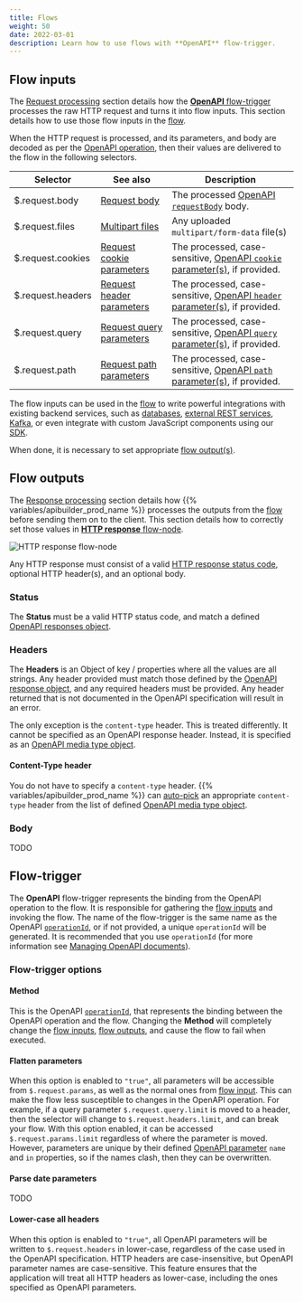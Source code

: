 ```yaml
---
title: Flows
weight: 50
date: 2022-03-01
description: Learn how to use flows with **OpenAPI** flow-trigger.
---
```


## Flow inputs

The [Request processing](/docs/guide_openapi/request_handling) section details how the [**OpenAPI** flow-trigger](#flow-trigger) processes the raw HTTP request and turns it into flow inputs. This section details how to use those flow inputs in the [flow](docs/developer_guide/flows).

When the HTTP request is processed, and its parameters, and body are decoded as per the [OpenAPI operation](https://github.com/OAI/OpenAPI-Specification/blob/main/versions/3.0.0.md#operationObject), then their values are delivered to the flow in the following selectors.

| Selector | See also | Description |
| -------- | --- | ----------- |
| $.request.body | [Request body](/docs/guide_openapi/request_handling#request-body) | The processed [OpenAPI `requestBody`](https://github.com/OAI/OpenAPI-Specification/blob/main/versions/3.0.0.md#requestBodyObject) body. |
| $.request.files | [Multipart files](/docs/guide_openapi/request_handling#multipart-files) | Any uploaded `multipart/form-data` file(s) |
| $.request.cookies | [Request cookie parameters](/docs/guide_openapi/request_handling#request-cookie-parameters) | The processed, case-sensitive, [OpenAPI `cookie` parameter(s)](https://github.com/OAI/OpenAPI-Specification/blob/main/versions/3.0.0.md#parameterObject), if provided. |
| $.request.headers | [Request header parameters](/docs/guide_openapi/request_handling#request-header-parameters) | The processed, case-sensitive, [OpenAPI `header` parameter(s)](https://github.com/OAI/OpenAPI-Specification/blob/main/versions/3.0.0.md#parameterObject), if provided. |
| $.request.query | [Request query parameters](/docs/guide_openapi/request_handling#request-query-parameters) | The processed, case-sensitive, [OpenAPI `query` parameter(s)](https://github.com/OAI/OpenAPI-Specification/blob/main/versions/3.0.0.md#parameterObject), if provided. |
| $.request.path | [Request path parameters](/docs/guide_openapi/request_handling#request-path-parameters) | The processed, case-sensitive, [OpenAPI `path` parameter(s)](https://github.com/OAI/OpenAPI-Specification/blob/main/versions/3.0.0.md#parameterObject), if provided. |

The flow inputs can be used in the [flow](docs/developer_guide/flows) to write powerful integrations with existing backend services, such as [databases](/docs/developer_guide/connectors), [external REST services](/docs/developer_guide/flows/flow_nodes/rest_flow_node), [Kafka](/docs/developer_guide/flows/flow_triggers/kafka_consumer_flow_trigger), or even integrate with custom JavaScript components using our [SDK](/docs/developer_guide/sdk).

When done, it is necessary to set appropriate [flow output(s)](#flow-outputs).

## Flow outputs

The [Response processing](/docs/guide_openapi/request_handling) section details how {{% variables/apibuilder_prod_name %}} processes the outputs from the [flow](docs/developer_guide/flows) before sending them on to the client. This section details how to correctly set those values in [**HTTP response** flow-node](/docs/developer_guide/flows/flow_nodes/http_response_flow_node).

![HTTP response flow-node](/Images/flow-node-http-response.png)

Any HTTP response must consist of a valid [HTTP response status code](https://developer.mozilla.org/en-US/docs/Web/HTTP/Status), optional HTTP header(s), and an optional body.

### Status

The **Status** must be a valid HTTP status code, and match a defined [OpenAPI responses object](https://github.com/OAI/OpenAPI-Specification/blob/main/versions/3.0.0.md#responses-object).

### Headers

The **Headers** is an Object of key / properties where all the values are all strings. Any header provided must match those defined by the [OpenAPI response object](https://github.com/OAI/OpenAPI-Specification/blob/main/versions/3.0.0.md#responseObject), and any required headers must be provided. Any header returned that is not documented in the OpenAPI specification will result in an error.

The only exception is the `content-type` header. This is treated differently. It cannot be specified as an OpenAPI response header. Instead, it is specified as an [OpenAPI media type object](https://github.com/OAI/OpenAPI-Specification/blob/main/versions/3.0.0.md#mediaTypeObject).

#### Content-Type header

You do not have to specify a `content-type` header. {{% variables/apibuilder_prod_name %}} can [auto-pick](/docs/guide_openapi/response_handling#response-headers) an appropriate `content-type` header from the list of defined [OpenAPI media type object](https://github.com/OAI/OpenAPI-Specification/blob/main/versions/3.0.0.md#mediaTypeObject).

### Body

TODO

## Flow-trigger

The **OpenAPI** flow-trigger represents the binding from the OpenAPI operation to the flow. It is responsible for gathering the [flow inputs](#flow-inputs) and invoking the flow. The name of the flow-trigger is the same name as the OpenAPI [`operationId`](https://github.com/OAI/OpenAPI-Specification/blob/main/versions/3.0.0.md#fixed-fields-8), or if not provided, a unique `operationId` will be generated. It is recommended that you use `operationId` (for more information see [Managing OpenAPI documents](/docs/guide_openapi/managing_apidocs#use-operationid)).

### Flow-trigger options

#### Method

This is the OpenAPI [`operationId`](https://github.com/OAI/OpenAPI-Specification/blob/main/versions/3.0.0.md#fixed-fields-8), that represents the binding between the OpenAPI operation and the flow. Changing the **Method** will completely change the [flow inputs](#flow-inputs), [flow outputs](#flow-outputs), and cause the flow to fail when executed.

#### Flatten parameters

When this option is enabled to `"true"`, all parameters will be accessible from `$.request.params`, as well as the normal ones from [flow input](#flow-input). This can make the flow less susceptible to changes in the OpenAPI operation. For example, if a query parameter `$.request.query.limit` is moved to a header, then the selector will change to `$.request.headers.limit`, and can break your flow. With this option enabled, it can be accessed `$.request.params.limit` regardless of where the parameter is moved. However, parameters are unique by their defined [OpenAPI parameter](https://github.com/OAI/OpenAPI-Specification/blob/main/versions/3.0.0.md#parameterObject) `name` and `in` properties, so if the names clash, then they can be overwritten.

#### Parse date parameters

TODO

#### Lower-case all headers

When this option is enabled to `"true"`, all OpenAPI parameters will be written to `$.request.headers` in lower-case, regardless of the case used in the OpenAPI specification. HTTP headers are case-insensitive, but OpenAPI parameter names are case-sensitive. This feature ensures that the application will treat all HTTP headers as lower-case, including the ones specified as OpenAPI parameters.
